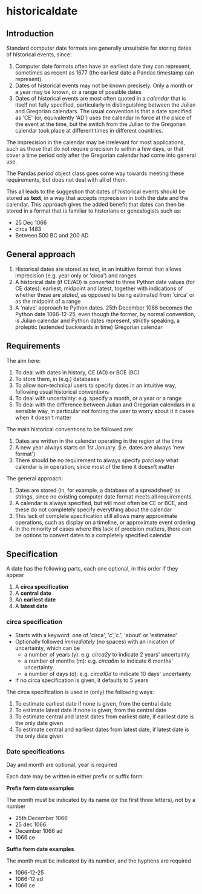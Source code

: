 # historicaldate

## Introduction

Standard computer date formats are generally unsuitable for storing dates of historical events, since:
   1. Computer date formats often have an earliest date they can represent, sometimes as recent as 1677 (the earliest date a Pandas timestamp can represent)
   2. Dates of historical events may not be known precisely. Only a month or a year may be known, or a range of possible dates
   3. Dates of historical events are most often quoted in a *calendar* that is itself not fully specified, particularly in distinguishing between the Julian and Gregorian calendars. The usual convention is that a date specified as 'CE' (or, equivalently 'AD') uses the calendar in force at the place of the event at the time, but the switch from the Julian to the Gregorian calendar took place at different times in different countries.

The imprecision in the calendar may be irrelevant for most applications, such as those that do not require precision to within a few days, or that cover a time period only after the Gregorian calendar had come into general use.

The Pandas *period* object class goes some way towards meeting these requirements, but does not deal with all of them.

This all leads to the suggestion that dates of historical events should be stored as **text**, in a way that accepts imprecision in both the date and the calendar. This approach gives the added benefit that dates can then be stored in a format that is familiar to historians or genealogists such as:
   - 25 Dec 1066
   - circa 1483
   - Between 500 BC and 200 AD

## General approach

   1. Historical dates are stored as text, in an intuitive format that allows imprecision (e.g. year only or 'circa') and ranges
   1. A historical date (if CE/AD) is converted to three Python date values (for CE dates): 
   earliest, midpoint and latest, together with indications of
   whether these are *stated*, as opposed to being estimated from 'circa' or as the midpoint of a range
   1. A 'naive' approach to Python dates. 25th December 1066 becomes the Python date 1066-12-25, even though the former, by normal convention,
   is Julian calendar and Python dates represent, strictly speaking, a proleptic (extended backwards in time) Gregorian calendar

## Requirements

The aim here:
   1. To deal with dates in history, CE (AD) or BCE (BC)
   2. To store them, in (e.g.) databases
   3. To allow non-technical users to specify dates in an intuitive way, following usual historical conventions
   4. To deal with uncertainty: e.g. specify a month, or a year or a range
   5. To deal with the difference between Julian and Gregorian calendars in a sensible way, in particular not forcing the user to worry about it it cases when it doesn't matter

The main historical conventions to 
be followed are:
   1. Dates are written in the calendar operating in the region at the time
   2. A new year always starts on 1st January. (i.e. dates are always 'new format')
   3. There should be no requirement to always specify *precisely* what calendar is in operation, since most of the time it doesn't matter

The general approach:
   1. Dates are stored (in, for example, a database of a spreadsheet) as strings, since no existing computer date format meets all requirements.
   2. A calendar is always specified, but will most often be CE or BCE, and these do not completely specify everything about the calendar
   3. This lack of complete specification still allows many approximate operations, such as display on a timeline, or approximate event ordering
   4. In the minority of cases where this lack of precision matters, there can be options to convert dates to a completely specified calendar

## Specification

A date has the following parts, each one optional, in this order if they appear
   1. A **circa specification**
   1. A **central date**
   1. An **earliest date**
   1. A **latest date**

### circa specification

   - Starts with a keyword: one of 'circa', 'c','c.', 'about' or 'estimated'
   - Optionally followed *immediately* (no spaces) with an inication of uncertainty, which can be
      - a number of years (y): e.g. *circa2y* to indicate 2 years' uncertainty
      - a number of months (m): e.g. *circa6m* to indicate 6 months' uncertainty
      - a number of days (d): e.g. *circa10d* to indicate 10 days' uncertainty
   - If no circa specification is given, it defaults to 5 years

The circa specification is used in (only) the following ways:
   1. To estimate earliest date if none is given, from the 
   central date
   1. To estimate latest date if none is given, from the 
   central date
   1. To estimate central and latest dates from earliest date, if earliest date is the only date given
   1. To estimate central and earliest dates from latest date, if latest date is the only date given

### Date specifications

Day and month are optional, year is required

Each date may be written in either prefix or suffix form:

**Prefix form date examples**

The month must be indicated by its name (or the first three
letters), not by a number

   - 25th December 1066
   - 25 dec 1066
   - December 1066 ad
   - 1066 ce

**Suffix form date examples**

The month must be indicated by its number, and the hyphens are required

   - 1066-12-25
   - 1066-12 ad
   - 1066 ce



   
   